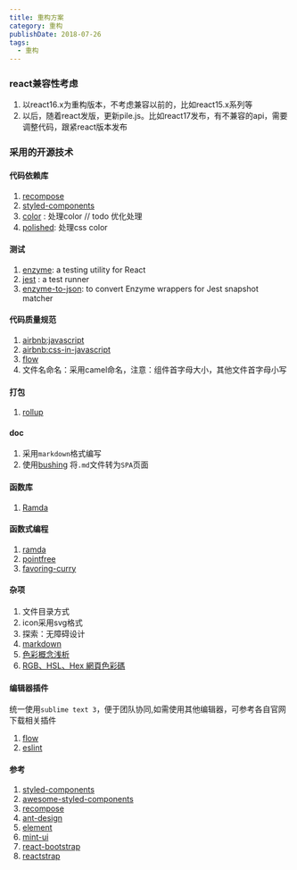 ```yaml
---
title: 重构方案
category: 重构
publishDate: 2018-07-26
tags:
  - 重构
---
```


### react兼容性考虑

1. 以react16.x为重构版本，不考虑兼容以前的，比如react15.x系列等
2. 以后，随着react发版，更新pile.js。比如react17发布，有不兼容的api，需要调整代码，跟紧react版本发布

### 采用的开源技术

#### 代码依赖库

1. [recompose](https://github.com/acdlite/recompose)
2. [styled-components](https://github.com/styled-components)
3. [color](https://github.com/Qix-/color) : 处理color // todo 优化处理
4. [polished](https://github.com/styled-components/polished): 处理css color
#### 测试

1. [enzyme](https://github.com/airbnb/enzyme): a testing utility for React
2. [jest](https://github.com/facebook/jest) : a test runner
3. [enzyme-to-json](https://github.com/adriantoine/enzyme-to-json): to convert Enzyme wrappers for Jest snapshot matcher

#### 代码质量规范

1. [airbnb:javascript](https://github.com/airbnb/javascript)
2. [airbnb:css-in-javascript](https://github.com/airbnb/javascript/tree/master/css-in-javascript)
3. [flow](https://github.com/facebook/flow)
4. 文件名命名：采用camel命名，注意：组件首字母大小，其他文件首字母小写

#### 打包

1. [rollup](https://github.com/rollup/rollup)

#### doc

1. 采用`markdown`格式编写
2. 使用[bushing](https://github.com/benjycui/bisheng) 将`.md`文件转为`SPA`页面

#### 函数库

1. [Ramda](https://github.com/ramda/ramda)

#### 函数式编程

1. [ramda](http://www.ruanyifeng.com/blog/2017/03/ramda.html)
2. [pointfree](http://www.ruanyifeng.com/blog/2017/03/pointfree.html)
3. [favoring-curry](https://fr.umio.us/favoring-curry/)

#### 杂项

1. 文件目录方式
2. icon采用svg格式
3. 探索：无障碍设计
4. [markdown](https://github.com/eslint/eslint-plugin-markdown)
5. [色彩概念浅析](https://zhuanlan.zhihu.com/p/37886920)
6. [RGB、HSL、Hex 網頁色彩碼](http://csscoke.com/2015/01/01/rgb-hsl-hex/)

#### 编辑器插件

统一使用`sublime text 3`，便于团队协同,如需使用其他编辑器，可参考各自官网下载相关插件

1. [flow](https://flow.org/en/docs/editors/sublime-text/)
2. [eslint](https://eslint.org/docs/user-guide/integrations#editors)

#### 参考

1. [styled-components](https://github.com/styled-components)
2. [awesome-styled-components](https://github.com/styled-components/awesome-styled-components)
3. [recompose](https://github.com/acdlite/recompose)
4. [ant-design](https://github.com/ant-design/ant-design/)
5. [element](https://github.com/ElemeFE/element)
6. [mint-ui](https://github.com/ElemeFE/mint-ui)
7. [react-bootstrap](https://github.com/react-bootstrap/react-bootstrap)
8. [reactstrap](https://github.com/reactstrap/reactstrap)
